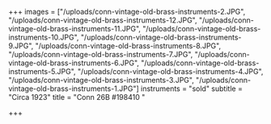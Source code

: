 +++
images = ["/uploads/conn-vintage-old-brass-instruments-2.JPG", "/uploads/conn-vintage-old-brass-instruments-12.JPG", "/uploads/conn-vintage-old-brass-instruments-11.JPG", "/uploads/conn-vintage-old-brass-instruments-10.JPG", "/uploads/conn-vintage-old-brass-instruments-9.JPG", "/uploads/conn-vintage-old-brass-instruments-8.JPG", "/uploads/conn-vintage-old-brass-instruments-7.JPG", "/uploads/conn-vintage-old-brass-instruments-6.JPG", "/uploads/conn-vintage-old-brass-instruments-5.JPG", "/uploads/conn-vintage-old-brass-instruments-4.JPG", "/uploads/conn-vintage-old-brass-instruments-3.JPG", "/uploads/conn-vintage-old-brass-instruments-1.JPG"]
instruments = "sold"
subtitle = "Circa 1923"
title = "Conn 26B #198410 "

+++

